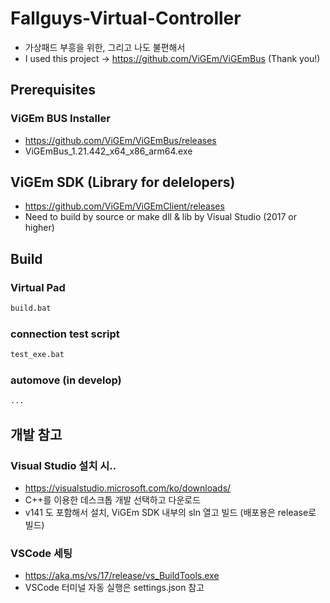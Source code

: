 # Fallguys-Virtual-Controller
* 가상패드 부흥을 위한, 그리고 나도 불편해서
* I used this project -> https://github.com/ViGEm/ViGEmBus (Thank you!)


## Prerequisites
### ViGEm BUS Installer
* https://github.com/ViGEm/ViGEmBus/releases
* ViGEmBus_1.21.442_x64_x86_arm64.exe

## ViGEm SDK (Library for delelopers)
* https://github.com/ViGEm/ViGEmClient/releases
* Need to build by source or make dll & lib by Visual Studio (2017 or higher)




## Build
### Virtual Pad
```bash
build.bat 
```

### connection test script
```bash
test_exe.bat
```

### automove (in develop)
```bash
...
```

## 개발 참고
### Visual Studio 설치 시..
* https://visualstudio.microsoft.com/ko/downloads/
* C++를 이용한 데스크톱 개발 선택하고 다운로드
* v141 도 포함해서 설치, ViGEm SDK 내부의 sln 열고 빌드 (배포용은 release로 빌드)

### VSCode 세팅
* https://aka.ms/vs/17/release/vs_BuildTools.exe
* VSCode 터미널 자동 실행은 settings.json 참고